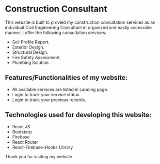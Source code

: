 # Construction Consultant

This website is built to provied my construction consultation services as an individual Civil Engineering Consultant in organized and easily accessible manner. I offer the following consultation services:
* Soil Profile Report.
* Exterior Design.
* Structural Design.
* Fire Safety Assessment.
* Plumbing Solution.

## Features/Functionalities of my website:
* All available services are listed in Landing page.
* Login to track your  service status.
* Login to track your previous records.

## Technologies used for developing this website:
* React JS
* Bootstarp
* Firebase
* React Router
* React-Firebase-Hooks Library

Thank you for visiting my website.